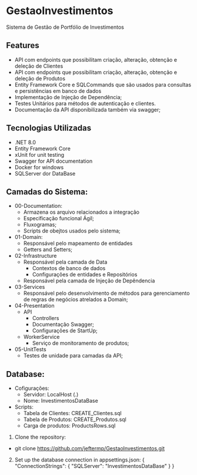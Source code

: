 # GestaoInvestimentos
Sistema de Gestão de Portfólio de Investimentos

## Features
- API com endpoints que possibilitam criação, alteração, obtenção e deleção de Clientes
- API com endpoints que possibilitam criação, alteração, obtenção e deleção de Produtos
- Entity Framework Core e SQLCommands que são usados para consultas e persistências em banco de dados
- Implementação de Injeção de Dependência;
- Testes Unitários para métodos de autenticação e clientes.
- Documentação da API disponibilizada também via swagger;

## Tecnologias Utilizadas
- .NET 8.0
- Entity Framework Core
- xUnit for unit testing
- Swagger for API documentation
- Docker for windows
- SQLServer dor DataBase

## Camadas do Sistema:
- 00-Documentation:
    - Armazena os arquivo relacionados a integração
    - Especificação funcional Ágil;
    - Fluxogramas;
    - Scripts de obejtos usados pelo sistema;
- 01-Domain:
  - Responsável pelo mapeamento de entidades
  - Getters and Setters;
- 02-Infrastructure
  - Responsável pela camada de Data
      - Contextos de banco de dados
      - Configurações de entidades e Repositórios
  - Responsável pela camada de Injeção de Depêndencia  
- 03-Services
  - Responsável pelo desenvolvimento de métodos para gerenciamento de regras de negócios atrelados a Domain;
- 04-Presentation
    - API
        - Controllers
        - Documentação Swagger;
        - Configurações de StartUp;
    - WorkerService
        - Serviço de monitoramento de produtos;
- 05-UnitTests
  - Testes de unidade para camadas da API;
  
## Database:
- Cofigurações:
    - Servidor: LocalHost (.)
    - Nome: InvestimentosDataBase
- Scripts:
    - Tabela de Clientes: CREATE_Clientes.sql
    - Tabela de Produtos: CREATE_Produtos.sql
    - Carga de produtos: ProductsRows.sql

1. Clone the repository:
- git clone https://github.com/jeftermp/GestaoInvestimentos.git

2. Set up the database connection in appsettings.json:
{
  "ConnectionStrings": {
    "SQLServer": "InvestimentosDataBase"
  }
}
